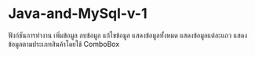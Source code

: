 # Java-and-MySql-v-1
ฟังก์ชันการทำงาน
เพิ่มข้อมูล
ลบข้อมูล
แก้ไขข้อมูล
แสดงข้อมูลทั้งหมด
แสดงข้อมูลแต่ละแถว
แสดงข้อมูลตามประเภทสินค้าโดยใช้ ComboBox
